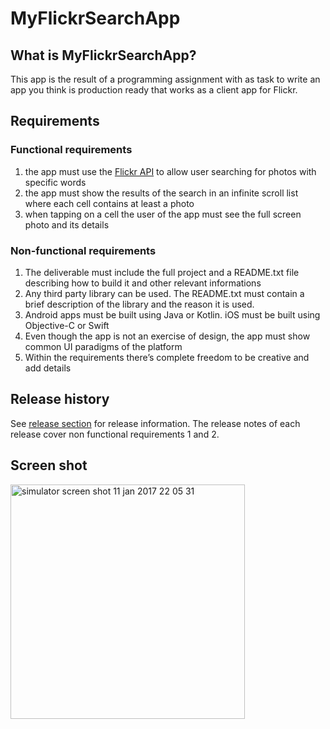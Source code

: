 # MyFlickrSearchApp

## What is MyFlickrSearchApp?
This app is the result of a programming assignment with as task to write an app you think is production ready that works as a client app for Flickr.

## Requirements

### Functional requirements
1. the app must use the [Flickr API](https://www.flickr.com/services/api/) to allow user searching for photos with specific words
2. the app must show the results of the search in an infinite scroll list where each cell contains at least a photo
3. when tapping on a cell the user of the app must see the full screen photo and its details

### Non-functional requirements
1. The deliverable must include the full project and a README.txt file describing how to build it and other relevant informations
2. Any third party library can be used. The README.txt must contain a brief description of the library and the reason it is used.
3. Android apps must be built using Java or Kotlin. iOS must be built using Objective-C or Swift
4. Even though the app is not an exercise of design, the app must show common UI paradigms of the platform
5. Within the requirements there’s complete freedom to be creative and add details

## Release history
See [release section](https://github.com/petervanhoef/MyFlickrSearchApp/releases) for release information. The release notes of each release cover non functional requirements 1 and 2.

## Screen shot
<img width="375" alt="simulator screen shot 11 jan 2017 22 05 31" src="https://cloud.githubusercontent.com/assets/24625595/21867423/62a2166c-d84e-11e6-9582-65f2fd8971b1.png">
